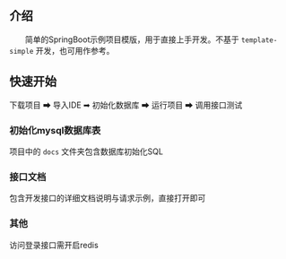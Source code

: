 ## 介绍
　　简单的SpringBoot示例项目模版，用于直接上手开发。不基于 `template-simple` 开发，也可用作参考。

## 快速开始
下载项目 ➡ 导入IDE ➡ 初始化数据库 ➡ 运行项目 ➡ 调用接口测试
### 初始化mysql数据库表
项目中的 `docs` 文件夹包含数据库初始化SQL

### 接口文档
包含开发接口的详细文档说明与请求示例，直接打开即可

### 其他
访问登录接口需开启redis